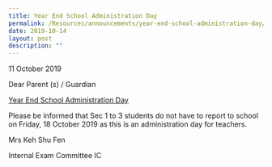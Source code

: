 ```yaml
---
title: Year End School Administration Day
permalink: /Resources/announcements/year-end-school-administration-day/
date: 2019-10-14
layout: post
description: ""
---
```

11 October 2019

Dear Parent (s) / Guardian

<u>Year End School Administration Day</u>

Please be informed that Sec 1 to 3 students do not have to report to school on Friday, 18 October 2019 as this is an administration day for teachers.

Mrs Keh Shu Fen

Internal Exam Committee IC